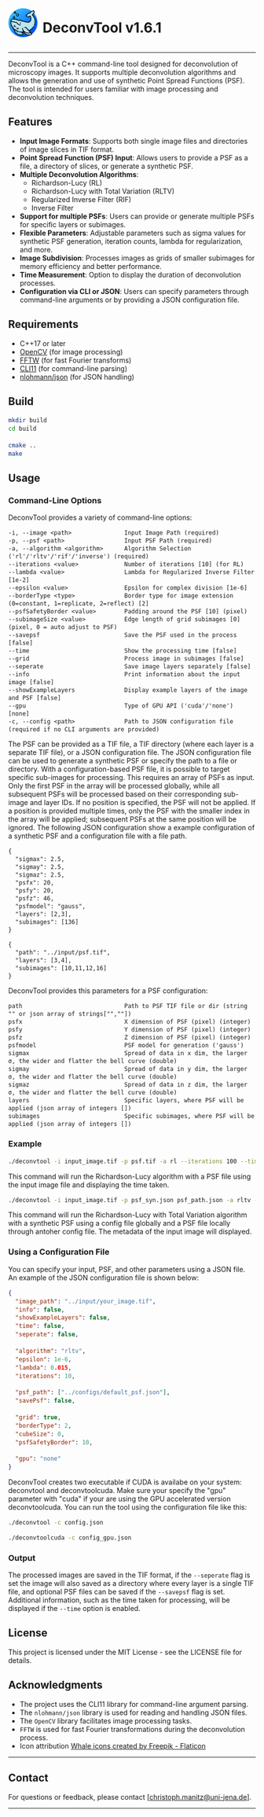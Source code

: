 <div style="display: flex; align-items: center;">
    <img src="icon.png" alt="Whale Icon" width="60" height="60" style="margin-right: 10px;">
    <h1>DeconvTool v1.6.1</h1>
</div>


---

DeconvTool is a C++ command-line tool designed for deconvolution of microscopy images. It supports multiple deconvolution algorithms and allows the generation and use of synthetic Point Spread Functions (PSF). The tool is intended for users familiar with image processing and deconvolution techniques.

## Features

- **Input Image Formats**: Supports both single image files and directories of image slices in TIF format.
- **Point Spread Function (PSF) Input**: Allows users to provide a PSF as a file, a directory of slices, or generate a synthetic PSF.
- **Multiple Deconvolution Algorithms**:
    - Richardson-Lucy (RL)
    - Richardson-Lucy with Total Variation (RLTV)
    - Regularized Inverse Filter (RIF)
    - Inverse Filter
- **Support for multiple PSFs**: Users can provide or generate multiple PSFs for specific layers or subimages.
- **Flexible Parameters**: Adjustable parameters such as sigma values for synthetic PSF generation, iteration counts, lambda for regularization, and more.
- **Image Subdivision**: Processes images as grids of smaller subimages for memory efficiency and better performance.
- **Time Measurement**: Option to display the duration of deconvolution processes.
- **Configuration via CLI or JSON**: Users can specify parameters through command-line arguments or by providing a JSON configuration file.

## Requirements

- C++17 or later
- [OpenCV](https://opencv.org/) (for image processing)
- [FFTW](http://www.fftw.org/) (for fast Fourier transforms)
- [CLI11](https://github.com/CLIUtils/CLI11) (for command-line parsing)
- [nlohmann/json](https://github.com/nlohmann/json) (for JSON handling)

## Build

```bash
mkdir build
cd build

cmake ..
make
```

## Usage

### Command-Line Options

DeconvTool provides a variety of command-line options:

```
-i, --image <path>               Input Image Path (required)
-p, --psf <path>                 Input PSF Path (required)
-a, --algorithm <algorithm>      Algorithm Selection ('rl'/'rltv'/'rif'/'inverse') (required)
--iterations <value>             Number of iterations [10] (for RL)
--lambda <value>                 Lambda for Regularized Inverse Filter [1e-2]
--epsilon <value>                Epsilon for complex division [1e-6]
--borderType <type>              Border type for image extension (0=constant, 1=replicate, 2=reflect) [2] 
--psfSafetyBorder <value>        Padding around the PSF [10] (pixel)
--subimageSize <value>           Edge length of grid subimages [0] (pixel, 0 = auto adjust to PSF)
--savepsf                        Save the PSF used in the process [false]
--time                           Show the processing time [false]
--grid                           Process image in subimages [false]
--seperate                       Save image layers separately [false]
--info                           Print information about the input image [false]
--showExampleLayers              Display example layers of the image and PSF [false]
--gpu                            Type of GPU API ('cuda'/'none') [none]
-c, --config <path>              Path to JSON configuration file (required if no CLI arguments are provided)
```

The PSF can be provided as a TIF file, a TIF directory (where each layer is a separate TIF file), or a JSON configuration file. The JSON configuration file can be used to generate a synthetic PSF or specify the path to a file or directory. With a configuration-based PSF file, it is possible to target specific sub-images for processing. This requires an array of PSFs as input. Only the first PSF in the array will be processed globally, while all subsequent PSFs will be processed based on their corresponding sub-image and layer IDs. If no position is specified, the PSF will not be applied. If a position is provided multiple times, only the PSF with the smaller index in the array will be applied; subsequent PSFs at the same position will be ignored. The following JSON configuration show a example configuration of a synthetic PSF and a configuration file with a file path.
```
{
  "sigmax": 2.5,
  "sigmay": 2.5,
  "sigmaz": 2.5,
  "psfx": 20,
  "psfy": 20,
  "psfz": 46,
  "psfmodel": "gauss",
  "layers": [2,3],
  "subimages": [136]
}
```
```
{
  "path": "../input/psf.tif",
  "layers": [3,4],
  "subimages": [10,11,12,16]
}
```
DeconvTool provides this parameters for a PSF configuration:
```
path                             Path to PSF TIF file or dir (string "" or json array of strings["",""])
psfx                             X dimension of PSF (pixel) (integer)
psfy                             Y dimension of PSF (pixel) (integer)
psfz                             Z dimension of PSF (pixel) (integer)
psfmodel                         PSF model for generation ('gauss')
sigmax                           Spread of data in x dim, the larger σ, the wider and flatter the bell curve (double)
sigmay                           Spread of data in y dim, the larger σ, the wider and flatter the bell curve (double)
sigmaz                           Spread of data in z dim, the larger σ, the wider and flatter the bell curve (double)
layers                           Specific layers, where PSF will be applied (json array of integers [])
subimages                        Specific subimages, where PSF will be applied (json array of integers [])
```
### Example

```bash
./deconvtool -i input_image.tif -p psf.tif -a rl --iterations 100 --time
```

This command will run the Richardson-Lucy algorithm with a PSF file using the input image file and displaying the time taken.

```bash
./deconvtool -i input_image.tif -p psf_syn.json psf_path.json -a rltv --iterations 50 --info
```

This command will run the Richardson-Lucy with Total Variation algorithm with a synthetic PSF using a config file globally and a PSF file locally through antoher config file. The metadata of the input image will displayed. 
### Using a Configuration File

You can specify your input, PSF, and other parameters using a JSON file. An example of the JSON configuration file is shown below:

```json
{
  "image_path": "../input/your_image.tif",
  "info": false,
  "showExampleLayers": false,
  "time": false,
  "seperate": false,

  "algorithm": "rltv",
  "epsilon": 1e-6,
  "lambda": 0.015,
  "iterations": 10,

  "psf_path": ["../configs/default_psf.json"],
  "savePsf": false,

  "grid": true,
  "borderType": 2,
  "cubeSize": 0,
  "psfSafetyBorder": 10,

  "gpu": "none"
}
```
DeconvTool creates two executable if CUDA is availabe on your system: deconvtool and deconvtoolcuda. Make sure your specify the "gpu" parameter with "cuda" if your are using the GPU accelerated version deconvtoolcuda.
You can run the tool using the configuration file like this:

```bash
./deconvtool -c config.json
```
```bash
./deconvtoolcuda -c config_gpu.json
```

### Output

The processed images are saved in the TIF format, if the `--seperate` flag is set the image will also saved as a directory where every layer is a single TIF file, and optional PSF files can be saved if the `--savepsf` flag is set. Additional information, such as the time taken for processing, will be displayed if the `--time` option is enabled.

## License

This project is licensed under the MIT License - see the LICENSE file for details.

## Acknowledgments

- The project uses the CLI11 library for command-line argument parsing.
- The `nlohmann/json` library is used for reading and handling JSON files.
- The `OpenCV` library facilitates image processing tasks.
- `FFTW` is used for fast Fourier transformations during the deconvolution process.
- Icon attribution <a href="https://www.flaticon.com/free-icons/whale" title="whale icons">Whale icons created by Freepik - Flaticon</a>

---

## Contact

For questions or feedback, please contact [christoph.manitz@uni-jena.de].

---


